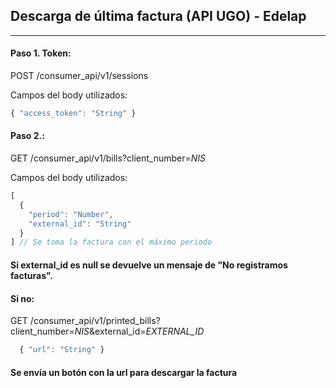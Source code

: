 ## Descarga de última factura (API UGO) - Edelap
---------------------------------------------------------

#### Paso 1. Token:
POST /consumer_api/v1/sessions

Campos del body utilizados:
```js
{ "access_token": "String" }
```
#### Paso 2.:
GET /consumer_api/v1/bills?client_number=*NIS*

Campos del body utilizados:
```js
[
  {
    "period": "Number",
    "external_id": "String"
  }
] // Se toma la factura con el máximo periodo
```
#### Si external_id es null se devuelve un mensaje de "No registramos facturas".
#### Si no:
GET /consumer_api/v1/printed_bills?client_number=*NIS*&external_id=*EXTERNAL_ID*
```js
  { "url": "String" }
```
#### Se envía un botón con la url para descargar la factura